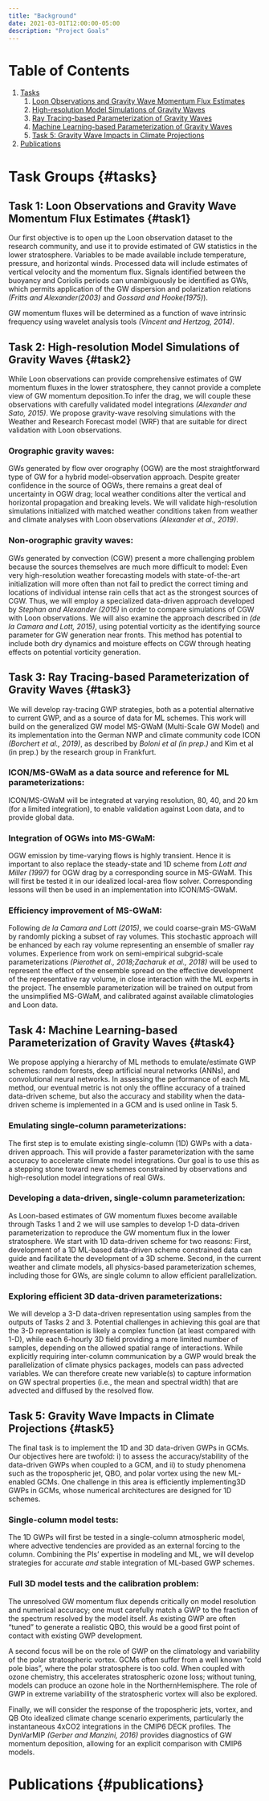 ```yaml
---
title: "Background"
date: 2021-03-01T12:00:00-05:00
description: "Project Goals"
---
```

# Table of Contents
1. [Tasks](#tasks)
    1. [Loon Observations and Gravity Wave Momentum Flux Estimates](#task1)
    2. [High-resolution Model Simulations of Gravity Waves](#task2)
    3. [Ray Tracing-based Parameterization of Gravity Waves](#task3)
    4. [Machine Learning-based Parameterization of Gravity Waves](#task4)
    5. [Task 5: Gravity  Wave  Impacts  in  Climate  Projections](#task5)
2. [Publications](#publications)


# Task Groups {#tasks}
## Task 1:  Loon Observations and Gravity Wave Momentum Flux Estimates {#task1}
Our first objective is to open up the Loon observation dataset to the research community, and use it to provide estimated of GW statistics in the lower stratosphere.  Variables to be made available include temperature, pressure, and horizontal winds.  Processed data will include  estimates  of  vertical  velocity  and  the  momentum  flux. Signals identified between the buoyancy and Coriolis periods can unambiguously be  identified  as  GWs,  which  permits  application  of  the  GW  dispersion  and  polarization relations *(Fritts and Alexander(2003)* and *Gossard and Hooke(1975)*).

GW momentum fluxes will be determined as a function of wave intrinsic frequency using wavelet  analysis  tools  *(Vincent  and  Hertzog,  2014)*.

## Task 2:  High-resolution Model Simulations of Gravity Waves {#task2}
While Loon observations can provide comprehensive estimates of GW momentum fluxes in the lower stratosphere, they cannot provide a complete view of GW momentum deposition.To infer the drag,  we will couple these observations with carefully validated model integrations *(Alexander and Sato, 2015)*.  We propose gravity-wave resolving simulations with the Weather and Research Forecast model (WRF) that are suitable for direct validation with Loon observations.

### Orographic  gravity  waves:
GWs  generated  by  flow  over  orography  (OGW)  are  the most straightforward type of GW for a hybrid model-observation approach.  Despite greater confidence in the source of OGWs, there remains a great deal of uncertainty in OGW drag; local weather conditions alter the vertical and horizontal propagation and breaking levels. We  will  validate  high-resolution  simulations  initialized  with  matched  weather  conditions taken from weather and climate analyses with Loon observations *(Alexander et al., 2019)*.

### Non-orographic gravity waves:
GWs generated by convection (CGW) present a more challenging  problem  because  the  sources  themselves  are  much  more  difficult  to  model: Even  very  high-resolution  weather  forecasting  models  with  state-of-the-art  initialization will  more  often  than  not  fail  to  predict  the  correct  timing  and  locations  of  individual intense rain cells that act as the strongest sources of CGW. Thus, we will employ a specialized data-driven approach developed by *Stephan and Alexander (2015)* in order to compare simulations of CGW with Loon observations. We  will  also  examine  the  approach  described  in *(de la Camara and Lott, 2015)*, using potential vorticity as the identifying source parameter for GW generation near fronts. This method has potential to include both dry dynamics and moisture effects on CGW through heating effects on potential vorticity generation.

## Task 3: Ray Tracing-based Parameterization of Gravity Waves {#task3}
We  will  develop  ray-tracing  GWP  strategies,  both  as  a  potential  alternative  to  current GWP, and as a source of data for ML schemes.  This work will build on the generalized GW model MS-GWaM (Multi-Scale GW Model) and its implementation into the German NWP and climate community code ICON *(Borchert  et  al., 2019)*,  as described by *Boloni et al (in prep.)*  and Kim et al (in prep.)  by the research group in Frankfurt.

### ICON/MS-GWaM as a data source and reference for ML parameterizations:
ICON/MS-GWaM will be integrated at varying resolution, 80, 40, and 20 km (for a limited integration), to enable validation against Loon data, and to provide global data.

### Integration  of  OGWs  into  MS-GWaM:
OGW  emission  by  time-varying  flows  is highly  transient.   Hence  it  is  important  to  also  replace  the  steady-state  and  1D  scheme from *Lott and Miller (1997)* for OGW drag by a corresponding source in MS-GWaM. This will first be tested it in our idealized local-area flow solver.  Corresponding lessons will then be used in an implementation into ICON/MS-GWaM.

### Efficiency improvement of MS-GWaM:
Following *de la Camara and Lott (2015)*, we could coarse-grain MS-GWaM by randomly picking a subset of ray volumes.  This stochastic approach  will  be  enhanced  by  each  ray  volume  representing  an  ensemble  of  smaller  ray volumes.  Experience from work on semi-empirical subgrid-scale parameterizations *(Pierothet al., 2018;Zacharuk et al., 2018)* will be used to represent the effect of the ensemble spread on the effective development of the representative ray volume, in close interaction with the ML experts in the project.  The ensemble parameterization will be trained on output from the unsimplified MS-GWaM, and calibrated against available climatologies and Loon data.

## Task 4: Machine Learning-based Parameterization of Gravity Waves {#task4}
We  propose  applying  a  hierarchy  of  ML  methods  to  emulate/estimate GWP schemes:  random forests,  deep  artificial  neural  networks  (ANNs),  and  convolutional  neural  networks.   In assessing the performance of each ML method, our eventual metric is not only the offline accuracy  of  a  trained  data-driven  scheme,  but  also  the  accuracy  and  stability  when  the data-driven scheme is implemented in a GCM and is used online in Task 5.

### Emulating  single-column  parameterizations:
The  first  step  is  to  emulate  existing single-column (1D) GWPs with a data-driven approach.  This will provide a faster parameterization with  the  same  accuracy to accelerate climate model integrations.  Our goal is to use this as a stepping stone toward new schemes constrained by observations and high-resolution model integrations of real GWs.

### Developing  a  data-driven,  single-column  parameterization:
As  Loon-based  estimates of GW momentum fluxes become available through Tasks 1 and 2 we will use samples to develop 1-D data-driven parameterization to reproduce the GW momentum flux in the lower stratosphere.  We start with 1D data-driven scheme for two reasons:  First,  development of a 1D ML-based data-driven scheme constrained data can guide and facilitate the development of a 3D scheme.  Second, in the current weather and climate models, all physics-based parameterization schemes, including those for GWs, are single column to allow efficient parallelization.

### Exploring efficient 3D data-driven parameterizations:
We will develop a 3-D data-driven representation using samples from the outputs of Tasks 2 and 3. Potential challenges in achieving this goal are that the 3-D representation is likely a complex function (at least compared with 1-D), while each 6-hourly 3D field providing a more limited number of samples, depending on the allowed spatial range of interactions.  While explicitly requiring inter-column communication by a GWP would break the parallelization of climate physics packages, models can pass advected variables.  We can therefore create new  variable(s)  to  capture  information  on  GW  spectral  properties  (i.e.,  the  mean  and spectral width) that are advected and diffused by the resolved flow.

## Task 5: Gravity  Wave  Impacts  in  Climate  Projections {#task5}
The final task is to implement the 1D and 3D data-driven GWPs in GCMs.  Our objectives here are twofold:  i) to assess the accuracy/stability of the data-driven GWPs when coupled to a GCM, and ii) to study phenomena such as the tropospheric jet, QBO, and polar vortex using the new ML-enabled GCMs.  One challenge in this area is efficiently implementing3D GWPs in GCMs, whose numerical architectures are designed for 1D schemes.

### Single-column model tests:
The 1D GWPs will first be tested in a single-column atmospheric  model,  where  advective  tendencies  are  provided  as  an  external  forcing  to  the column.  Combining the PIs’ expertise in modeling and ML, we will develop strategies for accurate *and* stable integration of ML-based GWP schemes.

### Full 3D model tests and the calibration problem:
The unresolved GW momentum flux  depends  critically  on  model  resolution  and  numerical  accuracy;  one  must  carefully match a GWP to the fraction of the spectrum resolved by the model itself.  As existing GWP  are  often  “tuned”  to  generate  a  realistic  QBO,  this  would  be  a  good  first  point of  contact  with  existing  GWP  development.

A  second  focus  will  be  on  the  role  of  GWP  on  the  climatology  and  variability  of  the polar stratospheric vortex.  GCMs often suffer from a well known “cold pole bias”, where the  polar  stratosphere  is  too  cold.   When  coupled  with  ozone  chemistry,  this  accelerates stratospheric ozone loss; without tuning, models can produce an ozone hole in the NorthernHemisphere. The role of GWP in extreme variability of the stratospheric vortex will also be explored.

Finally, we will consider the response of the tropospheric jets, vortex, and QB Oto  idealized  climate  change  scenario  experiments,  particularly  the  instantaneous  4xCO2 integrations in the CMIP6 DECK profiles.  The DynVarMIP *(Gerber and Manzini, 2016)* provides diagnostics of GW momentum deposition, allowing for an explicit comparison with CMIP6 models.

# Publications {#publications}
